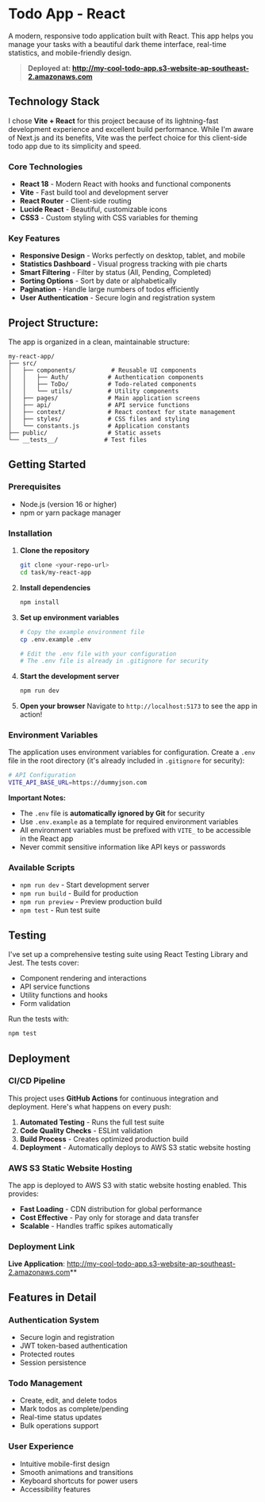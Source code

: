 # Todo App - React

A modern, responsive todo application built with React. This app helps you manage your tasks with a beautiful dark theme interface, real-time statistics, and mobile-friendly design.

>**Deployed at: http://my-cool-todo-app.s3-website-ap-southeast-2.amazonaws.com**

## Technology Stack

I chose **Vite + React** for this project because of its lightning-fast development experience and excellent build performance. While I'm aware of Next.js and its benefits, Vite was the perfect choice for this client-side todo app due to its simplicity and speed.

### Core Technologies
- **React 18** - Modern React with hooks and functional components
- **Vite** - Fast build tool and development server
- **React Router** - Client-side routing
- **Lucide React** - Beautiful, customizable icons
- **CSS3** - Custom styling with CSS variables for theming

### Key Features

- **Responsive Design** - Works perfectly on desktop, tablet, and mobile
- **Statistics Dashboard** - Visual progress tracking with pie charts
- **Smart Filtering** - Filter by status (All, Pending, Completed)
- **Sorting Options** - Sort by date or alphabetically
- **Pagination** - Handle large numbers of todos efficiently
- **User Authentication** - Secure login and registration system

## Project Structure:

The app is organized in a clean, maintainable structure:

```
my-react-app/
├── src/
│   ├── components/          # Reusable UI components
│   │   ├── Auth/           # Authentication components
│   │   ├── ToDo/           # Todo-related components
│   │   └── utils/          # Utility components
│   ├── pages/              # Main application screens
│   ├── api/                # API service functions
│   ├── context/            # React context for state management
│   ├── styles/             # CSS files and styling
│   └── constants.js        # Application constants
├── public/                 # Static assets
└── __tests__/             # Test files
```

## Getting Started

### Prerequisites
- Node.js (version 16 or higher)
- npm or yarn package manager

### Installation

1. **Clone the repository**
   ```bash
   git clone <your-repo-url>
   cd task/my-react-app
   ```

2. **Install dependencies**
   ```bash
   npm install
   ```

3. **Set up environment variables**
   ```bash
   # Copy the example environment file
   cp .env.example .env
   
   # Edit the .env file with your configuration
   # The .env file is already in .gitignore for security
   ```

4. **Start the development server**
   ```bash
   npm run dev
   ```

5. **Open your browser**
   Navigate to `http://localhost:5173` to see the app in action!

### Environment Variables

The application uses environment variables for configuration. Create a `.env` file in the root directory (it's already included in `.gitignore` for security):

```bash
# API Configuration
VITE_API_BASE_URL=https://dummyjson.com
```

**Important Notes:**
- The `.env` file is **automatically ignored by Git** for security
- Use `.env.example` as a template for required environment variables
- All environment variables must be prefixed with `VITE_` to be accessible in the React app
- Never commit sensitive information like API keys or passwords

### Available Scripts

- `npm run dev` - Start development server
- `npm run build` - Build for production
- `npm run preview` - Preview production build
- `npm test` - Run test suite

## Testing

I've set up a comprehensive testing suite using React Testing Library and Jest. The tests cover:
- Component rendering and interactions
- API service functions
- Utility functions and hooks
- Form validation

Run the tests with:
```bash
npm test
```

## Deployment

### CI/CD Pipeline

This project uses **GitHub Actions** for continuous integration and deployment. Here's what happens on every push:

1. **Automated Testing** - Runs the full test suite
2. **Code Quality Checks** - ESLint validation
3. **Build Process** - Creates optimized production build
4. **Deployment** - Automatically deploys to AWS S3 static website hosting

### AWS S3 Static Website Hosting

The app is deployed to AWS S3 with static website hosting enabled. This provides:
- **Fast Loading** - CDN distribution for global performance
- **Cost Effective** - Pay only for storage and data transfer
- **Scalable** - Handles traffic spikes automatically

### Deployment Link

**Live Application**: http://my-cool-todo-app.s3-website-ap-southeast-2.amazonaws.com**

## Features in Detail

### Authentication System
- Secure login and registration
- JWT token-based authentication
- Protected routes
- Session persistence

### Todo Management
- Create, edit, and delete todos
- Mark todos as complete/pending
- Real-time status updates
- Bulk operations support

### User Experience
- Intuitive mobile-first design
- Smooth animations and transitions
- Keyboard shortcuts for power users
- Accessibility features


